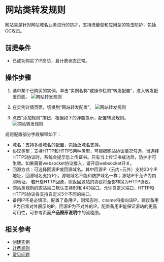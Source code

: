 # 网站类转发规则

网站类是针对网站域名业务进行的防护，支持流量型和应用型的攻击防护，包括CC攻击。

## 前提条件
- 已成功购买了IP高防，且计费状态正常。

## 操作步骤
1. 选中某个已购买的实例。单击“实例名称”或操作栏的“转发配置”，进入转发配置页面。
![网站转发规则](https://github.com/jdcloudcom/cn/blob/edit/image/Advanced%20Anti-DDoS/non-web%2001.png)

2. 在实例详情页面，切换到“网站转发配置”。
![网站转发规则](https://github.com/jdcloudcom/cn/blob/edit/image/Advanced%20Anti-DDoS/web-rule%2002.png)

3. 点击“添加规则”按钮，根据如下的弹窗提示，配置转发规则。
![网站转发规则](https://github.com/jdcloudcom/cn/blob/edit/image/Advanced%20Anti-DDoS/web-rule%2003.png)

规则配置部分字段解释如下：
- 域名：支持多级域名的配置，包括泛域名支持。
- 协议类型：支持HTTP和HTTPS两种类型，可根据网站协议情况勾选。当选择HTTPS协议时，系统会提示您上传证书。只有当上传证书成功后，防护才可生效。如果需要websocket协议接入，请开启websocket开关。
- 回源方式：可选择回源IP或回源域名。其中回源IP（云内+云外）支持20个IP地址，回源域名支持1个。源站域名不能和防护域名一样；源站IP不允许为内网地址。
若开启HTTP回源，则返回源站的协议将全部转换为HTTP协议。
- 网站类规则的源站端口默认支持80和443端口。允许自定义端口，HTTP和HTTPS协议各支持自定义5个不同的端口。
- 备用IP不是必填项。配置了备用IP，则常态时，cname将指向该IP。建议备用IP为日常对外展示的IP，回源IP为不对外的IP。配置备用IP能保证源站的更高可用性，可参考页面**产品图形说明**中的流程图。

## 相关参考

- [创建实例](Create-Instance.md)
- [计费规则](../../Pricing/Billing-Rules.md)
- [常见问题](../FAQ/FAQ.md)

